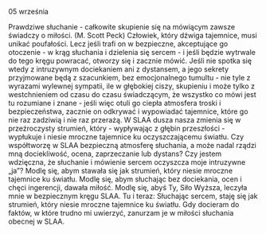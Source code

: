 05 września

Prawdziwe słuchanie - całkowite skupienie się na mówiącym zawsze świadczy o miłości. (M. Scott Peck)
 Człowiek, który dźwiga tajemnice, musi unikać poufałości. Lecz jeśli trafi on w bezpieczne, akceptujące go otoczenie - w krąg słuchania i dzielenia się sercem - i jeśli będzie wytrwale do tego kręgu powracać, otworzy się i zacznie mówić. Jeśli nie spotka się wtedy z intruzywnym dociekaniem ani z dystansem, a jego sekrety przyjmowane będą z szacunkiem, bez emocjonalnego tumultu - nie tyle z wyrazami wylewnej sympatii, ile w głębokiej ciszy, skupieniu i może tylko z westchnieniem od czasu do czasu świadczącym, że wszystko co mówi jest tu rozumiane i znane - jeśli więc otuli go ciepła atmosfera troski i bezpieczeństwa, zacznie on odkrywać i wypowiadać tajemnice, które go nie raz zadziwią i nie raz przerażą. W SLAA dusza nasza zmienia się w przeźroczysty strumień, który - wypływając z głębin przeszłości - wypłukuje i niesie mroczne tajemnice ku oczyszczającemu światłu.
 Czy współtworzę w SLAA bezpieczną atmosferę słuchania, a może nadal rządzi mną dociekliwość, ocena, zaprzeczanie lub dystans? Czy jestem wdzięczna, że słuchanie i mówienie sercem oczyszcza moje intruzywne „ja”?
 Modlę się, abym stawała się jak strumień, który niesie mroczne tajemnice ku światłu. Modlę się, abym słuchając bez dociekania, ocen i chęci ingerencji, dawała miłość. Modlę się, abyś Ty, Siło Wyższa, leczyła mnie w bezpiecznym kręgu SLAA.
 Tu i teraz: Słuchając sercem, staję się jak strumień, który niesie mroczne tajemnice ku światłu. Gdy docieram do faktów, w które trudno mi uwierzyć, zanurzam je w miłości słuchania obecnej w SLAA.
